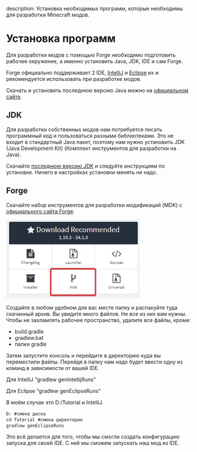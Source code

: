 description: Установка необходимых программ, которые необходимы для разработки Minecraft модов.

# Установка программ

Для разработки модов с помощью Forge необходимо подготовить рабочее окружение, а именно установить Java, JDK, IDE и сам Forge.

Forge официально поддерживает 2 IDE, [IntelliJ](https://www.jetbrains.com/ru-ru/idea/download/#section=windows) и [Eclipse](https://www.eclipse.org/downloads/) их и рекомендуется использовать при разработке модов.

Cкачать и установить последнюю версию Java можно на [официальном сайте](https://java.com/ru/download/).

## JDK

Для разработки собственных модов нам потребуется писать программный код и пользоваться разными библиотеками. Это не входит в стандартный Java пакет, поэтому нам нужно установить JDK (Java Development Kit) (Комплект инструментов для разработки на Java).

Скачайте [последнюю версию JDK](http://www.oracle.com/technetwork/java/javase/downloads/jdk8-downloads-2133151.html) и следуйте инструкциям по установке. Ничего в настройках установки менять не надо.

## Forge

Скачайте набор инструментов для разработки модификаций (MDK) с [официального сайта Forge](https://files.minecraftforge.net/maven/net/minecraftforge/forge/index_1.16.3.html):

![Картинка скачивания MDK](images/download_mdk.jpg)

Создайте в любом удобном для вас месте папку и распакуйте туда скачанный архив. Вы увидите много файлов.
Не все из них вам нужны. Чтобы не захламлять рабочее пространство, удалите все файлы, кроме:

* build.gradle
* gradlew.bat
* папки gradle

Затем запустите консоль и перейдите в директорию куда вы переместили файлы.
Перейдя в папку нам надо будет ввести одну из команд в зависимости от вашей IDE.

Для IntelliJ "gradlew genIntellijRuns"

Для Eclipse "gradlew genEclipseRuns"

 В моём случае это D:/Tutorial и IntelliJ.

```shell
D: #смена диска
cd Tutorial #смена директории
gradlew genEclipseRuns
```

Это всё делается для того, чтобы мы смогли создать конфигурацию запуска для своей IDE. С ней мы сможем запускать наш мод из IDE.
